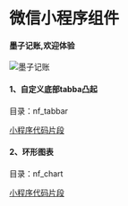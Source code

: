 # 微信小程序组件
#### 墨子记账,欢迎体验

![墨子记账](https://i.loli.net/2020/08/20/dJjcfHFDn7h3kVG.png)

#### 1、自定义底部tabba凸起
目录：nf_tabbar

[小程序代码片段](https://developers.weixin.qq.com/s/X5YzxJmf7mjW)

#### 2、环形图表
目录：nf_chart

[小程序代码片段](https://developers.weixin.qq.com/s/UAOmAqm274pu)
